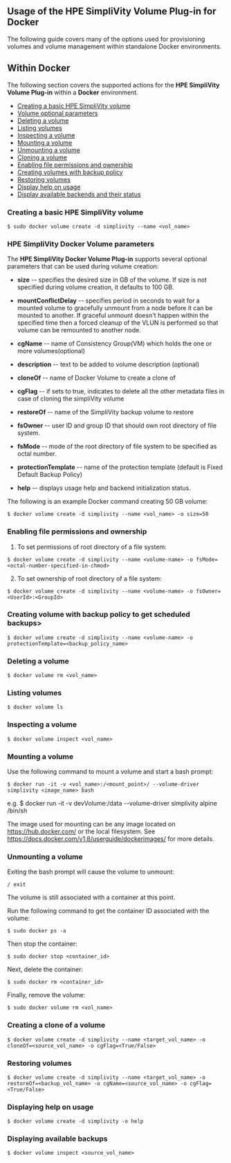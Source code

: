 ## Usage of the HPE SimpliVity Volume Plug-in for Docker

The following guide covers many of the options used for provisioning volumes and volume management within standalone Docker environments.

## Within Docker<a name="docker_usage"></a>
The following section covers the supported actions for the **HPE SimpliVity Volume Plug-in** within a **Docker** environment.

  * [Creating a basic HPE SimpliVity volume](#basic)
  * [Volume optional parameters](#options)
  * [Deleting a volume](#delete)
  * [Listing volumes](#list)
  * [Inspecting a volume](#inspect)
  * [Mounting a volume](#mount)
  * [Unmounting a volume](#unmount)
  * [Cloning a volume](#clone)
  * [Enabling file permissions and ownership](#file-permission-owner)
  * [Creating volumes with backup policy](#create-volume-via-backup-policys)
  * [Restoring volumes](#restore-vol)
  * [Display help on usage](#usage-help)
  * [Display available backends and their status](#available-backups)

### Creating a basic HPE SimpliVity volume<a name="basic"></a>
```
$ sudo docker volume create -d simplivity --name <vol_name>
```

### HPE SimpliVity Docker Volume parameters<a name="options"></a>
The **HPE SimpliVity Docker Volume Plug-in** supports several optional parameters that can be used during volume creation:

- **size** -- specifies the desired size in GB of the volume. If size is not specified during volume creation, it defaults to 100 GB.

- **mountConflictDelay** -- specifies period in seconds to wait for a mounted volume to gracefully unmount from a node before it can be mounted to another. If graceful unmount doesn't happen within the specified time then a forced cleanup of the VLUN is performed so that volume can be remounted to another node.

- **cgName** -- name of Consistency Group(VM) which holds the one or more volumes(optional)

- **description** -- text to be added to volume description (optional)

- **cloneOf** -- name of Docker Volume to create a clone of

- **cgFlag** -- if sets to true, indicates to delete all the other metadata files in case of cloning the simpliVity volume

- **restoreOf** -- name of the SimpliVity backup volume to restore

- **fsOwner** -- user ID and group ID that should own root directory of file system.

- **fsMode** -- mode of the root directory of file system to be specified as octal number. 

- **protectionTemplate** -- name of the protection template (default is Fixed Default Backup Policy)

- **help** -- displays usage help and backend initialization status.

The following is an example Docker command creating 50 GB volume:
```
$ docker volume create -d simplivity --name <vol_name> -o size=50
```

### Enabling file permissions and ownership<a name="file-permission-owner"></a>
1. To set permissions of root directory of a file system:
```
$ docker volume create -d simplivity --name <volume-name> -o fsMode=<octal-number-specified-in-chmod>
```

2. To set ownership of root directory of a file system:
```
$ docker volume create -d simplivity --name <volume-name> -o fsOwner=<UserId>:<GroupId>
```

### Creating volume with backup policy to get scheduled backups><a name="create-volume-via-backup-policy"></a>
```
$ docker volume create -d simplivity --name <volume-name> -o protectionTemplate=<backup_policy_name>
```

### Deleting a volume<a name="delete"></a>
```
$ docker volume rm <vol_name>
```

### Listing volumes<a name="list"></a>
```
$ docker volume ls
```

### Inspecting a volume<a name="inspect"></a>
```
$ docker volume inspect <vol_name>
```

### Mounting a volume<a name="mount"></a>
Use the following command to mount a volume and start a bash prompt:
```
$ docker run -it -v <vol_name>:/<mount_point>/ --volume-driver simplivity <image_name> bash
```

e.g. $ docker run -it -v devVolume:/data --volume-driver simplivity alpine /bin/sh

The image used for mounting can be any image located on https://hub.docker.com/ or
the local filesystem. See https://docs.docker.com/v1.8/userguide/dockerimages/
for more details.

### Unmounting a volume<a name="unmount"></a>
Exiting the bash prompt will cause the volume to unmount:
```
/ exit
```

The volume is still associated with a container at this point.

Run the following command to get the container ID associated with the volume:
```
$ sudo docker ps -a
```

Then stop the container:
```
$ sudo docker stop <container_id>
```

Next, delete the container:
```
$ sudo docker rm <container_id>
```

Finally, remove the volume:
```
$ sudo docker volume rm <vol_name>
```

### Creating a clone of a volume <a name="clone"></a>
```
$ docker volume create -d simplivity --name <target_vol_name> -o cloneOf=<source_vol_name> -o cgFlag=<True/False>
```

### Restoring volumes <a name="restore-vol"></a>
```
$ docker volume create -d simplivity --name <target_vol_name> -o restoreOf=<backup_vol_name> -o cgName=<source_vol_name> -o cgFlag=<True/False>
```

### Displaying help on usage <a name="usage-help"></a>
```
$ docker volume create -d simplivity -o help
```

### Displaying available backups <a name="available-backups"></a>
```
$ docker volume inspect <source_vol_name>
```
